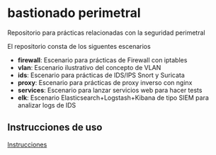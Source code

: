# bastionado perimetral
Repositorio para prácticas relacionadas con la seguridad perimetral

El repositorio consta de los siguentes escenarios

* **firewall**: Escenario para prácticas de Firewall con iptables
* **vlan**: Escenario ilustrativo del concepto de VLAN
* **ids**: Escenario para prácticas de IDS/IPS Snort y Suricata
* **proxy**: Escenario para prácticas de proxy inverso con nginx
* **services**: Escenario para lanzar servicios web para hacer tests
* **elk**: Escenario Elasticsearch+Logstash+Kibana de tipo SIEM para analizar logs de IDS

## Instrucciones de uso

[Instrucciones](https://javierfp-isc.github.io/bastionado/)
